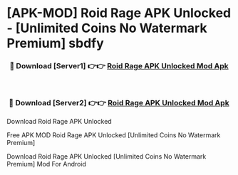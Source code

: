 # [APK-MOD] Roid Rage APK Unlocked - [Unlimited Coins No Watermark Premium] sbdfy



<div align="center">
<h3>🔴 Download [Server1] 👉👉 <a href="https://momento.my/?title=Roid_Rage_APK_Unlocked">Roid Rage APK Unlocked Mod Apk</a></h3><br>

<h3>🔴 Download [Server2] 👉👉 <a href="https://momento.my/?title=Roid_Rage_APK_Unlocked">Roid Rage APK Unlocked Mod Apk</a></h3>
</div>



Download Roid Rage APK Unlocked 

Free APK MOD Roid Rage APK Unlocked [Unlimited Coins No Watermark Premium]

Download Roid Rage APK Unlocked [Unlimited Coins No Watermark Premium] Mod For Android
